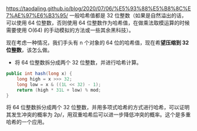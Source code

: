 https://taodaling.github.io/blog/2020/07/06/%E5%93%88%E5%B8%8C%E7%AE%97%E6%B3%95/
一般哈希值都是 32 位整数（如果是自然溢出的话，可以使用 64 位整数，否则使用 64 位整数作为哈希值，在做乘法取模运算的时候需要使用 O(64) 的手动模拟的方法或一些其余黑科技）。

现在考虑一种情况，我们手头有 n 个对象的 64 位的哈希值，现在希**望压缩到 32 位整数**，该怎么做。

- 将 64 位整数拆分成两个 32 位整数，并进行哈希计算。

```java
public int hash(long x) {
    long high = x >>> 32;
    long low = x & ((1L << 32) - 1);
    return (high * 31L + low) % mod;
}
```

将 64 位整数拆分成两个 32 位整数，并用多项式哈希的方式进行哈希，可以证明其发生冲突的概率为 2p/，用双重哈希后可以进一步降低冲突的概率。这个是多重哈希的一个应用。
